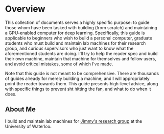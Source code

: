# Overview

This collection of documents serves a highly specific purpose: to guide those whom have been tasked with building (from scratch) and maintaining a GPU-enabled computer for deep learning.
Specifically, this guide is applicable to beginners who wish to build a personal computer, graduate students who must build and maintain lab machines for their research group, and curious supervisors who just want to know what the aforementioned students are doing. I'll try to help the reader spec and build their own machine, maintain that machine for themselves and fellow users, and avoid critical mistakes, some of which I've made.

Note that this guide is not meant to be comprehensive. There are thousands of guides already for merely building a machine, and I will appropriately point the reader towards them. This guide presents high-level advice, along with specific things to prevent sht hitting the fan, and what to do when it does.

## About Me

I build and maintain lab machines for [Jimmy's research group](https://cs.uwaterloo.ca/~jimmylin/students.html) at the University of Waterloo.
